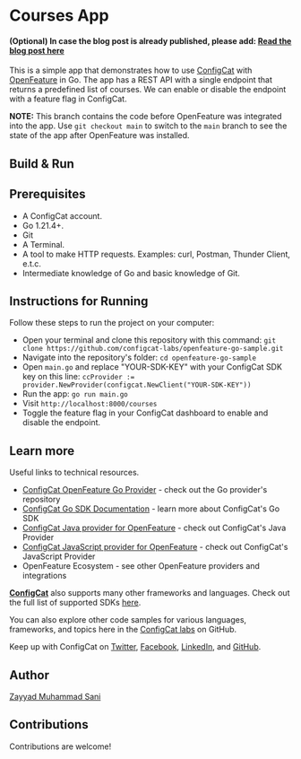 # Courses App

#### (Optional) In case the blog post is already published, please add: [Read the blog post here](https://configcat.com/blog/)

This is a simple app that demonstrates how to use [ConfigCat](https://configcat.com) with [OpenFeature](https://openfeature.dev/) in Go. The app has a REST API with a single endpoint that returns a predefined list of courses. We can enable or disable the endpoint with a feature flag in ConfigCat.

**NOTE:** This branch contains the code before OpenFeature was integrated into the app. Use `git checkout main` to switch to the `main` branch to see the state of the app after OpenFeature was installed.

## Build & Run

## Prerequisites
- A ConfigCat account.
- Go 1.21.4+.
- Git
- A Terminal.
- A tool to make HTTP requests. Examples: curl, Postman, Thunder Client, e.t.c.
- Intermediate knowledge of Go and basic knowledge of Git.

## Instructions for Running
Follow these steps to run the project on your computer:
- Open your terminal and clone this repository with this command:
`git clone https://github.com/configcat-labs/openfeature-go-sample.git`
- Navigate into the repository's folder:
`cd openfeature-go-sample`
- Open `main.go` and replace "YOUR-SDK-KEY" with your ConfigCat SDK key on this line:
`ccProvider := provider.NewProvider(configcat.NewClient("YOUR-SDK-KEY"))`
- Run the app:
`go run main.go`
- Visit `http://localhost:8000/courses`
- Toggle the feature flag in your ConfigCat dashboard to enable and disable the endpoint.

## Learn more

Useful links to technical resources.
- [ConfigCat OpenFeature Go Provider](https://github.com/open-feature/go-sdk-contrib/tree/main/providers/configcat) - check out the Go provider's repository
- [ConfigCat Go SDK Documentation](https://configcat.com/docs/sdk-reference/go) - learn more about ConfigCat's Go SDK
- [ConfigCat Java provider for OpenFeature](https://github.com/open-feature/java-sdk-contrib/tree/main/providers/configcat) - check out ConfigCat's Java Provider
- [ConfigCat JavaScript provider for OpenFeature](https://github.com/open-feature/js-sdk-contrib/tree/main/libs/providers/config-cat) - check out ConfigCat's JavaScript Provider
- OpenFeature Ecosystem - see other OpenFeature providers and integrations


[**ConfigCat**](https://configcat.com) also supports many other frameworks and languages. Check out the full list of supported SDKs [here](https://configcat.com/docs/sdk-reference/overview/).

You can also explore other code samples for various languages, frameworks, and topics here in the [ConfigCat labs](https://github.com/configcat-labs) on GitHub.

Keep up with ConfigCat on [Twitter](https://twitter.com/configcat), [Facebook](https://www.facebook.com/configcat), [LinkedIn](https://www.linkedin.com/company/configcat/), and [GitHub](https://github.com/configcat).

## Author
[Zayyad Muhammad Sani](https://github.com/Z-MS)

## Contributions
Contributions are welcome!